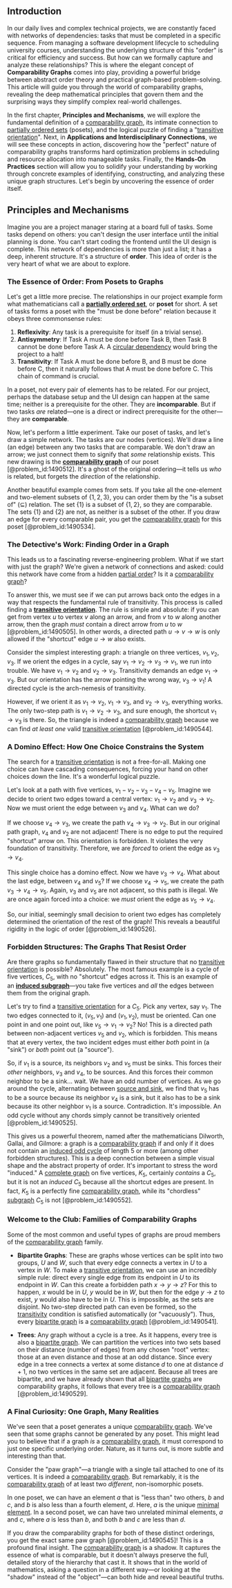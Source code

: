 ## Introduction
In our daily lives and complex technical projects, we are constantly faced with networks of dependencies: tasks that must be completed in a specific sequence. From managing a software development lifecycle to scheduling university courses, understanding the underlying structure of this "order" is critical for efficiency and success. But how can we formally capture and analyze these relationships? This is where the elegant concept of **Comparability Graphs** comes into play, providing a powerful bridge between abstract order theory and practical graph-based problem-solving. This article will guide you through the world of comparability graphs, revealing the deep mathematical principles that govern them and the surprising ways they simplify complex real-world challenges.

In the first chapter, **Principles and Mechanisms**, we will explore the fundamental definition of a [comparability graph](@article_id:269441), its intimate connection to [partially ordered sets](@article_id:274266) (posets), and the logical puzzle of finding a "[transitive orientation](@article_id:266343)". Next, in **Applications and Interdisciplinary Connections**, we will see these concepts in action, discovering how the "perfect" nature of comparability graphs transforms hard optimization problems in scheduling and resource allocation into manageable tasks. Finally, the **Hands-On Practices** section will allow you to solidify your understanding by working through concrete examples of identifying, constructing, and analyzing these unique graph structures. Let's begin by uncovering the essence of order itself.

## Principles and Mechanisms

Imagine you are a project manager staring at a board full of tasks. Some tasks depend on others: you can't design the user interface until the initial planning is done. You can't start coding the frontend until the UI design is complete. This network of dependencies is more than just a list; it has a deep, inherent structure. It's a structure of **order**. This idea of order is the very heart of what we are about to explore.

### The Essence of Order: From Posets to Graphs

Let's get a little more precise. The relationships in our project example form what mathematicians call a **[partially ordered set](@article_id:154508)**, or **poset** for short. A set of tasks forms a poset with the "must be done before" relation because it obeys three commonsense rules:

1.  **Reflexivity**: Any task is a prerequisite for itself (in a trivial sense).
2.  **Antisymmetry**: If Task A must be done before Task B, then Task B cannot be done before Task A. A [circular dependency](@article_id:273482) would bring the project to a halt!
3.  **Transitivity**: If Task A must be done before B, and B must be done before C, then it naturally follows that A must be done before C. This chain of command is crucial.

In a poset, not every pair of elements has to be related. For our project, perhaps the database setup and the UI design can happen at the same time; neither is a prerequisite for the other. They are **incomparable**. But if two tasks *are* related—one is a direct or indirect prerequisite for the other—they are **comparable**.

Now, let's perform a little experiment. Take our poset of tasks, and let's draw a simple network. The tasks are our nodes (vertices). We'll draw a line (an edge) between any two tasks that are comparable. We don't draw an arrow; we just connect them to signify that *some* relationship exists. This new drawing is the **[comparability graph](@article_id:269441)** of our poset [@problem_id:1490512]. It's a ghost of the original ordering—it tells us *who* is related, but forgets the *direction* of the relationship.

Another beautiful example comes from sets. If you take all the one-element and two-element subsets of $\{1, 2, 3\}$, you can order them by the "is a subset of" ($\subseteq$) relation. The set $\{1\}$ is a subset of $\{1, 2\}$, so they are comparable. The sets $\{1\}$ and $\{2\}$ are not, as neither is a subset of the other. If you draw an edge for every comparable pair, you get the [comparability graph](@article_id:269441) for this poset [@problem_id:1490534].

### The Detective's Work: Finding Order in a Graph

This leads us to a fascinating reverse-engineering problem. What if we start with just the graph? We're given a network of connections and asked: could this network have come from a hidden [partial order](@article_id:144973)? Is it a [comparability graph](@article_id:269441)?

To answer this, we must see if we can put arrows back onto the edges in a way that respects the fundamental rule of transitivity. This process is called finding a **[transitive orientation](@article_id:266343)**. The rule is simple and absolute: if you can get from vertex $u$ to vertex $v$ along an arrow, and from $v$ to $w$ along another arrow, then the graph *must* contain a direct arrow from $u$ to $w$ [@problem_id:1490505]. In other words, a directed path $u \to v \to w$ is only allowed if the "shortcut" edge $u \to w$ also exists.

Consider the simplest interesting graph: a triangle on three vertices, $v_1, v_2, v_3$. If we orient the edges in a cycle, say $v_1 \to v_2 \to v_3 \to v_1$, we run into trouble. We have $v_1 \to v_2$ and $v_2 \to v_3$. Transitivity demands an edge $v_1 \to v_3$. But our orientation has the arrow pointing the wrong way, $v_3 \to v_1$! A directed cycle is the arch-nemesis of transitivity.

However, if we orient it as $v_1 \to v_2$, $v_1 \to v_3$, and $v_2 \to v_3$, everything works. The only two-step path is $v_1 \to v_2 \to v_3$, and sure enough, the shortcut $v_1 \to v_3$ is there. So, the triangle is indeed a [comparability graph](@article_id:269441) because we can find *at least one* valid [transitive orientation](@article_id:266343) [@problem_id:1490544].

### A Domino Effect: How One Choice Constrains the System

The search for a [transitive orientation](@article_id:266343) is not a free-for-all. Making one choice can have cascading consequences, forcing your hand on other choices down the line. It's a wonderful logical puzzle.

Let's look at a path with five vertices, $v_1-v_2-v_3-v_4-v_5$. Imagine we decide to orient two edges toward a central vertex: $v_1 \to v_2$ and $v_3 \to v_2$. Now we must orient the edge between $v_3$ and $v_4$. What can we do?

If we choose $v_4 \to v_3$, we create the path $v_4 \to v_3 \to v_2$. But in our original path graph, $v_4$ and $v_2$ are not adjacent! There is no edge to put the required "shortcut" arrow on. This orientation is forbidden. It violates the very foundation of transitivity. Therefore, we are *forced* to orient the edge as $v_3 \to v_4$.

This single choice has a domino effect. Now we have $v_3 \to v_4$. What about the last edge, between $v_4$ and $v_5$? If we choose $v_4 \to v_5$, we create the path $v_3 \to v_4 \to v_5$. Again, $v_3$ and $v_5$ are not adjacent, so this path is illegal. We are once again forced into a choice: we *must* orient the edge as $v_5 \to v_4$.

So, our initial, seemingly small decision to orient two edges has completely determined the orientation of the rest of the graph! This reveals a beautiful rigidity in the logic of order [@problem_id:1490526].

### Forbidden Structures: The Graphs That Resist Order

Are there graphs so fundamentally flawed in their structure that no [transitive orientation](@article_id:266343) is possible? Absolutely. The most famous example is a cycle of five vertices, $C_5$, with no "shortcut" edges across it. This is an example of an **[induced subgraph](@article_id:269818)**—you take five vertices and *all* the edges between them from the original graph.

Let's try to find a [transitive orientation](@article_id:266343) for a $C_5$. Pick any vertex, say $v_1$. The two edges connected to it, $(v_5, v_1)$ and $(v_1, v_2)$, must be oriented. Can one point in and one point out, like $v_5 \to v_1 \to v_2$? No! This is a directed path between non-adjacent vertices $v_5$ and $v_2$, which is forbidden. This means that at every vertex, the two incident edges must either *both* point in (a "sink") or *both* point out (a "source").

So, if $v_1$ is a source, its neighbors $v_2$ and $v_5$ must be sinks. This forces their *other* neighbors, $v_3$ and $v_4$, to be sources. And this forces their common neighbor to be a sink... wait. We have an odd number of vertices. As we go around the cycle, alternating between [source and sink](@article_id:265209), we find that $v_5$ has to be a source because its neighbor $v_4$ is a sink, but it also has to be a sink because its other neighbor $v_1$ is a source. Contradiction. It's impossible. An odd cycle without any chords simply cannot be transitively oriented [@problem_id:1490525].

This gives us a powerful theorem, named after the mathematicians Dilworth, Gallai, and Gilmore: a graph is a [comparability graph](@article_id:269441) if and only if it does not contain an [induced odd cycle](@article_id:264875) of length 5 or more (among other forbidden structures). This is a deep connection between a simple visual shape and the abstract property of order. It's important to stress the word "induced." A [complete graph](@article_id:260482) on five vertices, $K_5$, certainly *contains* a $C_5$, but it is not an *induced* $C_5$ because all the shortcut edges are present. In fact, $K_5$ is a perfectly fine [comparability graph](@article_id:269441), while its "chordless" [subgraph](@article_id:272848) $C_5$ is not [@problem_id:1490552].

### Welcome to the Club: Families of Comparability Graphs

Some of the most common and useful types of graphs are proud members of the [comparability graph](@article_id:269441) family.

- **Bipartite Graphs**: These are graphs whose vertices can be split into two groups, $U$ and $W$, such that every edge connects a vertex in $U$ to a vertex in $W$. To make a [transitive orientation](@article_id:266343), we can use an incredibly simple rule: direct every single edge from its endpoint in $U$ to its endpoint in $W$. Can this create a forbidden path $x \to y \to z$? For this to happen, $x$ would be in $U$, $y$ would be in $W$, but then for the edge $y \to z$ to exist, $y$ would also have to be in $U$. This is impossible, as the sets are disjoint. No two-step directed path can even be formed, so the [transitivity](@article_id:140654) condition is satisfied automatically (or "vacuously"). Thus, every [bipartite graph](@article_id:153453) is a [comparability graph](@article_id:269441) [@problem_id:1490541].

- **Trees**: Any graph without a cycle is a tree. As it happens, every tree is also a [bipartite graph](@article_id:153453). We can partition the vertices into two sets based on their distance (number of edges) from any chosen "root" vertex: those at an even distance and those at an odd distance. Since every edge in a tree connects a vertex at some distance $d$ to one at distance $d+1$, no two vertices in the same set are adjacent. Because all trees are bipartite, and we have already shown that all [bipartite graphs](@article_id:261957) are comparability graphs, it follows that every tree is a [comparability graph](@article_id:269441) [@problem_id:1490529].

### A Final Curiosity: One Graph, Many Realities

We've seen that a poset generates a unique [comparability graph](@article_id:269441). We've seen that some graphs cannot be generated by any poset. This might lead you to believe that if a graph *is* a [comparability graph](@article_id:269441), it must correspond to just one specific underlying order. Nature, as it turns out, is more subtle and interesting than that.

Consider the "paw graph"—a triangle with a single tail attached to one of its vertices. It is indeed a [comparability graph](@article_id:269441). But remarkably, it is the [comparability graph](@article_id:269441) of at least two *different*, non-isomorphic posets.

In one poset, we can have an element $a$ that is "less than" two others, $b$ and $c$, and $b$ is also less than a fourth element, $d$. Here, $a$ is the unique [minimal element](@article_id:265855). In a second poset, we can have two unrelated minimal elements, $a$ and $c$, where $a$ is less than $b$, and both $b$ and $c$ are less than $d$.

If you draw the comparability graphs for both of these distinct orderings, you get the exact same paw graph [@problem_id:1490545]! This is a profound final insight. The [comparability graph](@article_id:269441) is a shadow. It captures the essence of what is comparable, but it doesn't always preserve the full, detailed story of the hierarchy that cast it. It shows that in the world of mathematics, asking a question in a different way—or looking at the "shadow" instead of the "object"—can both hide and reveal beautiful truths.